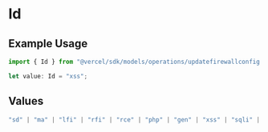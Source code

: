 # Id

## Example Usage

```typescript
import { Id } from "@vercel/sdk/models/operations/updatefirewallconfig.js";

let value: Id = "xss";
```

## Values

```typescript
"sd" | "ma" | "lfi" | "rfi" | "rce" | "php" | "gen" | "xss" | "sqli" | "sf" | "java"
```